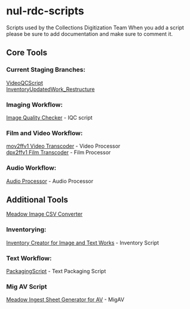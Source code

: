 # nul-rdc-scripts
Scripts used by the Collections Digitization Team
When you add a script please be sure to add documentation and make sure to comment it. <br/>

## Core Tools <br/>

### Current Staging Branches:</br>

[VideoQCScript](https://github.com/nulib/nul-rdc-scripts/tree/QCScript)<br/>
[InventoryUpdatedWork_Restructure](https://github.com/nulib/nul-rdc-scripts/tree/InventoryUpdateWork_Restructure)<br/>

### Imaging Workflow:

[Image Quality Checker](https://github.com/nulib/nul-rdc-scripts/tree/main/Image/iqc) - IQC script<br/>

### Film and Video Workflow:

[mov2ffv1 Video Transcoder](https://github.com/nulib/nul-rdc-scripts/tree/main/AV/Video) - Video Processor<br/>
[dpx2ffv1 Film Transcoder](https://github.com/nulib/nul-rdc-scripts/tree/main/AV/Film) - Film Processor <br/>

### Audio Workflow:

[Audio Processor](https://github.com/nulib/nul-rdc-scripts/tree/main/AV/Audio/audio_processor) - Audio Processor<br/>

## Additional Tools <br/>

[Meadow Image CSV Converter](https://github.com/nulib/nul-rdc-scripts/tree/main/Meadow/image_csv_script) <br/>

### Inventorying:
[Inventory Creator for Image and Text Works](https://github.com/nulib-rdc-scripts/tree/main/Image/Inventory) - Inventory Script <br/>

### Text Workflow:
[PackagingScript](https://github.com/nulib/nul-rdc-scripts/tree/main/nulrdcscripts/text) - Text Packaging Script

### Mig AV Script

[Meadow Ingest Sheet Generator for AV](https://github.com/nulib/nul-rdc-scripts/tree/main/Meadow/mig_av) - MigAV <br/>